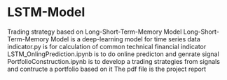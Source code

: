 # LSTM-Model
Trading strategy based on Long-Short-Term-Memory Model
Long-Short-Term-Memory Model is a deep-learning model for time series data
indicator.py is for calculation of common technical financial indicator
LSTM_OnlingPrediction.ipynb is to do online predicton and genrate signal
PortfolioConstruction.ipynb is to develop a trading strategies from signals and contructe a portfolio based on it
The pdf file is the project report
